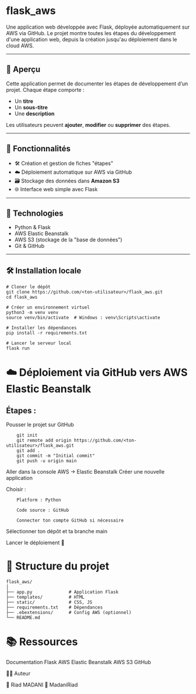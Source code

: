 # flask_aws

Une application web développée avec Flask, déployée automatiquement sur AWS via GitHub. Le projet montre toutes les étapes du développement d'une application web, depuis la création jusqu'au déploiement dans le cloud AWS.

---

## 🚀 Aperçu

Cette application permet de documenter les étapes de développement d’un projet. Chaque étape comporte :

- Un **titre**
- Un **sous-titre**
- Une **description**

Les utilisateurs peuvent **ajouter**, **modifier** ou **supprimer** des étapes.

---

## 🔧 Fonctionnalités

- 🛠 Création et gestion de fiches "étapes"
- ☁️ Déploiement automatique sur AWS via GitHub
- 🗃 Stockage des données dans **Amazon S3**
- 🌐 Interface web simple avec Flask

---

## 🧰 Technologies

- Python & Flask
- AWS Elastic Beanstalk
- AWS S3 (stockage de la "base de données")
- Git & GitHub

---

## 🛠️ Installation locale

```
# Cloner le dépôt
git clone https://github.com/<ton-utilisateur>/flask_aws.git
cd flask_aws

# Créer un environnement virtuel
python3 -m venv venv
source venv/bin/activate  # Windows : venv\Scripts\activate

# Installer les dépendances
pip install -r requirements.txt

# Lancer le serveur local
flask run
```

# ☁️ Déploiement via GitHub vers AWS Elastic Beanstalk
## Étapes :

Pousser le projet sur GitHub

```
    git init
    git remote add origin https://github.com/<ton-utilisateur>/flask_aws.git
    git add .
    git commit -m "Initial commit"
    git push -u origin main
```
Aller dans la console AWS → Elastic Beanstalk
Créer une nouvelle application

Choisir :

        Platform : Python

        Code source : GitHub

        Connecter ton compte GitHub si nécessaire

Sélectionner ton dépôt et ta branche main

Lancer le déploiement 🚀

# 📁 Structure du projet

```
flask_aws/
│
├── app.py              # Application Flask
├── templates/          # HTML
├── static/             # CSS, JS
├── requirements.txt    # Dépendances
├── .ebextensions/      # Config AWS (optionnel)
└── README.md
```

# 📚 Ressources

Documentation Flask
AWS Elastic Beanstalk
AWS S3
GitHub

🧑‍💻 Auteur

👤 Riad MADANI
🔗 MadaniRiad
